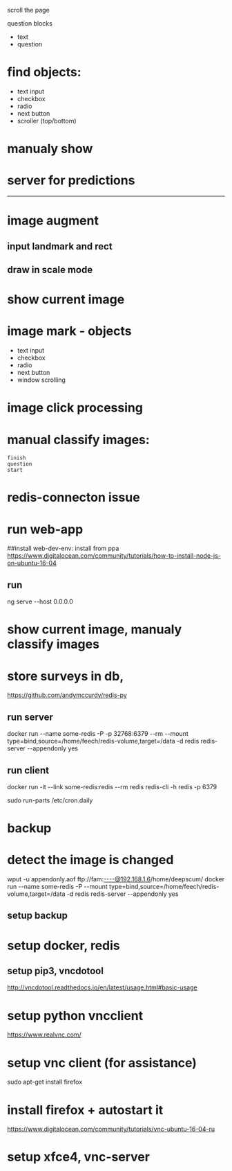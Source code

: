 
scroll the page

question blocks
- text
- question

# find objects:
- text input
- checkbox
- radio
- next button
- scroller (top/bottom) 

# manualy show

# server for predictions 
----------------

# image augment
## input landmark and rect
## draw in scale mode

# show current image

# image mark - objects
- text input
- checkbox
- radio
- next button
- window scrolling

# image click processing

# manual classify images:
	finish
	question
	start
# redis-connecton issue

# run web-app
##install web-dev-env: install from ppa https://www.digitalocean.com/community/tutorials/how-to-install-node-js-on-ubuntu-16-04
## run 
ng serve --host 0.0.0.0

# show current image, manualy classify images

# store surveys in db, 
https://github.com/andymccurdy/redis-py
## run server
docker run --name some-redis -P -p 32768:6379 --rm --mount type=bind,source=/home/feech/redis-volume,target=/data -d redis redis-server --appendonly yes
## run client
docker run -it --link some-redis:redis --rm redis redis-cli -h redis -p 6379


sudo run-parts /etc/cron.daily
# backup
# detect the image is changed

wput -u appendonly.aof ftp://fam:----@192.168.1.6/home/deepscum/
docker run --name some-redis -P --mount type=bind,source=/home/feech/redis-volume,target=/data -d redis redis-server --appendonly yes
## setup backup
# setup docker, redis


## setup pip3, vncdotool

http://vncdotool.readthedocs.io/en/latest/usage.html#basic-usage
# setup python vncclient 

https://www.realvnc.com/
# setup vnc client (for assistance)

sudo apt-get install firefox

# install firefox + autostart it

https://www.digitalocean.com/community/tutorials/vnc-ubuntu-16-04-ru
# setup  xfce4, vnc-server